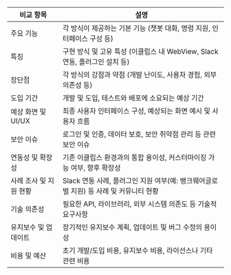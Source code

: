 | 비교 항목              | 설명                                                         |
|------------------------|--------------------------------------------------------------|
| 주요 기능              | 각 방식이 제공하는 기본 기능 (챗봇 대화, 명령 지원, 인터페이스 구성 등)  |
| 특징                   | 구현 방식 및 고유 특성 (이클립스 내 WebView, Slack 연동, 플러그인 설치 등)    |
| 장단점                 | 각 방식의 강점과 약점 (개발 난이도, 사용자 경험, 외부 의존성 등)               |
| 도입 기간              | 개발 및 도입, 테스트와 배포에 소요되는 예상 기간                           |
| 예상 화면 및 UI/UX     | 최종 사용자 인터페이스 구성, 예상되는 화면 예시 및 사용자 흐름               |
| 보안 이슈              | 로그인 및 인증, 데이터 보호, 보안 취약점 관리 등 관련 보안 이슈                |
| 연동성 및 확장성       | 기존 이클립스 환경과의 통합 용이성, 커스터마이징 가능 여부, 향후 확장성         |
| 사례 조사 및 지원 현황 | Slack 연동 사례, 플러그인 지원 여부(예: 뱅크웨어글로벌 지원) 등 사례 및 커뮤니티 현황 |
| 기술 의존성            | 필요한 API, 라이브러리, 외부 시스템 의존도 등 기술적 요구사항                 |
| 유지보수 및 업데이트   | 장기적인 유지보수 계획, 업데이트 및 버그 수정의 용이성                      |
| 비용 및 예산           | 초기 개발/도입 비용, 유지보수 비용, 라이선스나 기타 관련 비용                |
